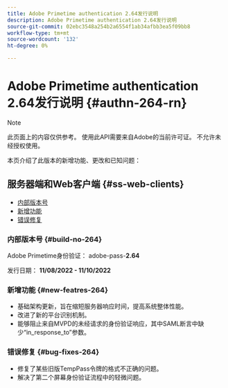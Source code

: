 ```yaml
---
title: Adobe Primetime authentication 2.64发行说明
description: Adobe Primetime authentication 2.64发行说明
source-git-commit: 02ebc3548a254b2a6554f1ab34afbb3ea5f09bb8
workflow-type: tm+mt
source-wordcount: '132'
ht-degree: 0%

---
```


# Adobe Primetime authentication 2.64发行说明 {#authn-264-rn}

>[!NOTE]
>
>此页面上的内容仅供参考。 使用此API需要来自Adobe的当前许可证。 不允许未经授权使用。

本页介绍了此版本的新增功能、更改和已知问题：

## 服务器端和Web客户端 {#ss-web-clients}

* [内部版本号](#build-no-264)
* [新增功能](#new-featres-264)
* [错误修复](#bug-fixes-264)


### 内部版本号 {#build-no-264}

Adobe Primetime身份验证： adobe-pass-**2.64**

发行日期： **11/08/2022 - 11/10/2022**

### 新增功能 {#new-featres-264}

* 基础架构更新，旨在缩短服务器响应时间，提高系统整体性能。
* 改进了新的平台识别机制。
* 能够阻止来自MVPD的未经请求的身份验证响应，其中SAML断言中缺少“in_response_to”参数。

### 错误修复 {#bug-fixes-264}

* 修复了某些旧版TempPass令牌的格式不正确的问题。
* 解决了第二个屏幕身份验证流程中的轻微问题。
